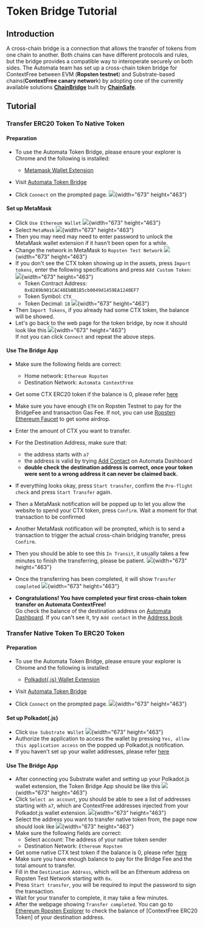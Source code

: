 # Token Bridge Tutorial
## Introduction
A cross-chain bridge is a connection that allows the transfer of tokens from one chain to another. Both chains can have different protocols and rules, but the bridge provides a compatible way to interoperate securely on both sides. 
The Automata team has set up a cross-chain token bridge for ContextFree between EVM (**Ropsten testnet**) and Substrate-based chains(**ContextFree canary networ**k) by adopting one of the currently available solutions [**ChainBridge**](https://github.com/ChainSafe/ChainBridge) built by [**ChainSafe**](https://chainsafe.io/).

## Tutorial
### Transfer ERC20 Token To Native Token
#### Preparation
- To use the Automata Token Bridge, please ensure your explorer is Chrome and the following is installed:
  - [Metamask Wallet Extension](https://chrome.google.com/webstore/detail/metamask/nkbihfbeogaeaoehlefnkodbefgpgknn?hl=en)

- Visit [Automata Token Bridge](https://cf-bridge.ata.network/)
- Click `Connect` on the prompted page.
![](../../assets/canaryimg/bridge_connect.png){width="673" height="463"}

#### Set up MetaMask
- Click `Use Ethereum Wallet`
![](../../assets/canaryimg/bridge_ethwallet.png){width="673" height="463"}
- Select `MetaMask`
![](../../assets/canaryimg/bridge_metamask.png){width="673" height="463"}
- Then you may need may need to enter password to unlock the MetaMask wallet extension if it hasn't been open for a while.
- Change the network in MetaMask to `Ropsten Test Network`
![](../../assets/canaryimg/bridge_ropsten.png){width="673" height="463"}
- If you don't see the CTX token showing up in the assets, press `Import tokens`, enter the following specifications and press `Add Custom Token`:
![](../../assets/canaryimg/bridge_import.png){width="673" height="463"}
  - Token Contract Address: `0x8289b901CAC48EbBB1B5cb0049d1459EA1240EF7`
  - Token Symbol: `CTX`
  - Token Decimal: `18`
![](../../assets/canaryimg/bridge_addtoken.png){width="673" height="463"}
- Then `Import Tokens`, if you already had some CTX token, the balance will be showed.
- Let's go back to the web page for the token bridge, by now it should look like this
![](../../assets/canaryimg/bridge_ethtransfer.png){width="673" height="463"}</br>
  If not you can click `Connect` and repeat the above steps.
#### Use The Bridge App
- Make sure the following fields are correct:
  - Home network: `Ethereum Ropsten`
  - Destination Network: `Automata ContextFree`
- Get some CTX ERC20 token if the balance is 0, please refer [here](./gettesttoken.md/#get-contextFree-erc20-token-on-ropsten-testnet)
- Make sure you have enough `ETH` on Ropsten Testnet to pay for the BridgeFee and transaction Gas Fee. If not, you can use [Ropsten Ethereum Faucet](https://faucet.ropsten.be/) to get some airdrop.
- Enter the amount of CTX you want to transfer.
- For the Destination Address, make sure that:
  - the address starts with `a7`
  - the address is valid by trying [Add Contact](https://dashboard.ata.network/?rpc=wss%3A%2F%2Fcf-api.ata.network#/addresses) on Automata Dashboard
  - **double check the destination address is correct, once your token were sent to a wrong address it can never be claimed back.**
- If everything looks okay, press `Start transfer`, confirm the `Pre-flight check` and press `Start Transfer` again.
- Then a MetaMask notification will be popped up to let you allow the website to spend your CTX token, press `Confirm`. Wait a moment for that transaction to be confirmed
- Another MetaMask notification will be prompted, which is to send a transaction to trigger the actual cross-chain bridging transfer, press `Confirm`.
- Then you should be able to see this `In Transit`, it usually takes a few minutes to finish the transferring, please be patient.
![](../../assets/canaryimg/bridge_intransit.png){width="673" height="463"}
- Once the transferring has been completed, it will show `Transfer completed`
![](../../assets/canaryimg/bridge_completed.png){width="673" height="463"}

- **Congratulations! You have completed your first cross-chain token transfer on Automata ContextFree!**</br>
  Go check the balance of the destination address on [Automata Dashboard](https://dashboard.ata.network/?rpc=wss%3A%2F%2Fcf-api.ata.network#/accounts). If you can't see it, try `Add contact` in the [Address book](https://dashboard.ata.network/?rpc=wss%3A%2F%2Fcf-api.ata.network#/addresses)

### Transfer Native Token To ERC20 Token
#### Preparation
- To use the Automata Token Bridge, please ensure your explorer is Chrome and the following is installed:
  - [Polkadot{.js} Wallet Extension](https://chrome.google.com/webstore/detail/polkadot{js}-extension/mopnmbcafieddcagagdcbnhejhlodfdd)

- Visit [Automata Token Bridge](https://cf-bridge.ata.network/)
- Click `Connect` on the prompted page.
![](../../assets/canaryimg/bridge_connect.png){width="673" height="463"}

#### Set up Polkadot{.js}
- Click `Use Substrate Wallet`
![](../../assets/canaryimg/bridge_subwallet.png){width="673" height="463"}
- Authorize the application to access the wallet by pressing `Yes, allow this application access` on the popped up Polkadot.js notification.
- If you haven't set up your wallet addresses, please refer [here](./setupwallet.md)

#### Use The Bridge App
- After connecting you Substrate wallet and setting up your Polkadot.js wallet extension, the Token Bridge App should be like this
![](../../assets/canaryimg/bridge_submain.png){width="673" height="463"}
- Click `Select an account`, you should be able to see a list of addresses starting with `a7`, which are ContextFree addresses injected from your Polkadot.js wallet extension.
![](../../assets/canaryimg/bridge_subaddress.png){width="673" height="463"}
- Select the address you want to transfer native token from, the page now should look like
![](../../assets/canaryimg/bridge_submain2.png){width="673" height="463"}
- Make sure the following fields are correct:
  - Select account: The address of your native token sender
  - Destination Network: `Ethereum Ropsten`
- Get some native CTX test token if the balance is 0, please refer [here](./gettesttoken.md)
- Make sure you have enough balance to pay for the Bridge Fee and the total amount to transfer.
- Fill in the `Destination Address`, which will be an Ethereum address on Ropsten Test Network starting with `0x`.
- Press `Start transfer`, you will be required to input the password to sign the transaction.
- Wait for your transfer to complete, it may take a few minutes. 
- After the webpage showing `Transfer completed`. You can go to [Ethereum Ropsten Explorer](https://ropsten.etherscan.io/) to check the balance of [ContextFree ERC20 Token] of your destination address.